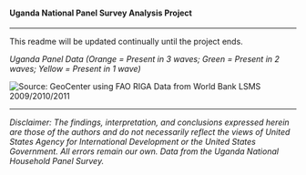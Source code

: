 #### Uganda National Panel Survey Analysis Project  
---  
This readme will be updated continually until the project ends.  
  
*Uganda Panel Data (Orange = Present in 3 waves; Green = Present in 2 waves; Yellow = Present in 1 wave)*
<p><img src="https://cloud.githubusercontent.com/assets/5873344/6898326/7de7e184-d6c7-11e4-9d24-0a2ecb1453bc.png" alt="Source: GeoCenter using FAO RIGA Data from World Bank LSMS 2009/2010/2011" align="middle"></p>

---  
*Disclaimer: The findings, interpretation, and conclusions expressed herein are those of the authors and do not necessarily reflect the views of United States Agency for International Development or the United States Government. All errors remain our own. Data from the Uganda National Household Panel Survey.*  

[1]: http://arcg.is/1G000Xb  

